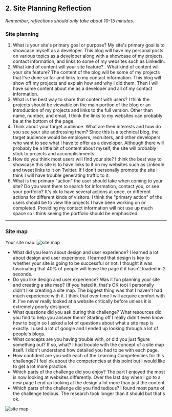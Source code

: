 ## 2. Site Planning Reflection

*Remember, reflections should only take about 10-15 minutes.*

### Site planning

1. What is your site's primary goal or purpose?
My site's primary goal is to showcase myself as a developer. This blog will have my personal posts on various topics as a developer along with a showcase of my projects, contact information, and links to some of my websites such as LinkedIn.
2. What kind of content will your site feature?
. What kind of content will your site feature?
  The content of the blog will be some of my projects that I've done so far and links to my contact information. This blog will show off my projects and explain how and why I did them. Then I will have some content about me as a developer and all of my contact information.
3. What is the best way to share that content with users?
 I think the projects should be viewable on the main portion of the blog or an introduction of my projects and links to the full version. Other than name, number, and email, I think the links to my websites can probably be at the bottom of the page.
4. Think about your target audience. What are their interests and how do you see your site addressing them?
Since this is a technical blog, the target audience would be employers, recruiters, and other developers who want to see what I have to offer as a developer. Although there will probably be a little bit of content about myself, the site will probably stick to projects and accomplishments.
5. How do you think most users will find your site?
  I think the best way to showcase this site is to have links to it on my websites such as LinkedIn and tweet links to it on Twitter. If I don't personally promote the site I think I will have trouble generating traffic to it.
6. What is the primary "action" the user should take when coming to your site? Do you want them to search for information, contact you, or see your portfolio? It's ok to have several actions at once, or different actions for different kinds of visitors.
I think the "primary action" of the users should be to view the projects I have been working on or completed. Providing my contact information will not use up much space so I think seeing the portfolio should be emphasized.
***

### Site map

Your site map: ![site map](https://github.com/jroger2908/jroger2908.github.io/blob/master/site_map.jpg)

<!-- Your link to add it inline goes here-->

- What did you learn about design and user experience?
I learned a lot about design and user experience. I learned that design is key to whether your site is going to be successful or not. I thought it was fascinating that 40% of people will leave the page if it hasn't loaded in 2 seconds.
- Do you like design and user experience? Was it fun planning your site and creating a site map? (If you hated it, that's OK too)
I personally didn't like creating a site map. The biggest thing was that I haven't had much experience with it. I think that over time I will acquire comfort with it. I've never really looked at a website critically before unless it is extremely poorly designed.
- What questions did you ask during this challenge? What resources did you find to help you answer them?
Starting off I really didn't even know how to begin so I asked a lot of questions about what a site map is exactly. I used a lot of google and I ended up looking through a lot of people's blogs.
- What concepts are you having trouble with, or did you just figure something out? If so, what?
I had trouble with the concept of a site map itself. I didn't understand how detailed you had to be with each page.
- How confident are you with each of the Learning Competencies for this challenge?
I feel ok about the competencies at this point but I would like to get a lot more practice.
- Which parts of the challenge did you enjoy?
The part I enjoyed the most is now looking at websites differently. Over the last day when I go to a new page I end up looking at the design a lot more than just the content.
- Which parts of the challenge did you find tedious?
I found most parts of the challenge tedious. The research took longer than it should but that's ok.

<!-- Add your reflection here. Remove the comment markers -->

![site map](site_map.jpg)
